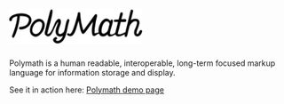 # <img src="./polymath-logo.svg" width=240>
Polymath is a human readable, interoperable, long-term focused markup language for information storage and display.

See it in action here:
[Polymath demo page][polymath]

[polymath]: https://jwmza.com/polymath
